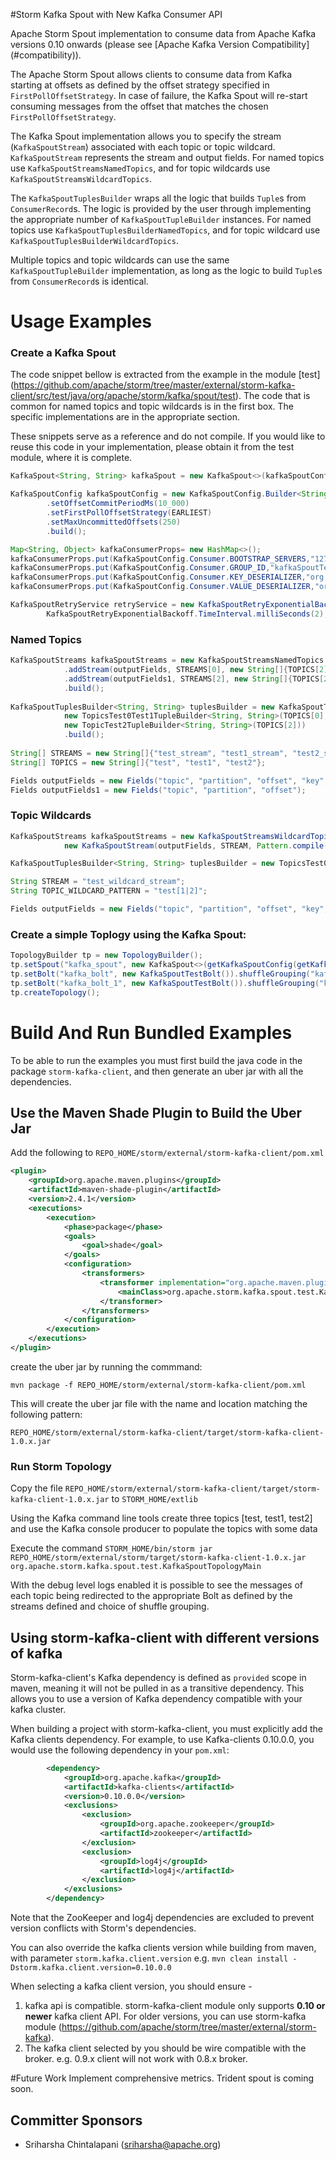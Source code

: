 #Storm Kafka Spout with New Kafka Consumer API

Apache Storm Spout implementation to consume data from Apache Kafka versions 0.10 onwards (please see [Apache Kafka Version Compatibility] (#compatibility)). 

The Apache Storm Spout allows clients to consume data from Kafka starting at offsets as defined by the offset strategy specified in `FirstPollOffsetStrategy`. 
In case of failure, the Kafka Spout will re-start consuming messages from the offset that matches the chosen `FirstPollOffsetStrategy`.

The Kafka Spout implementation allows you to specify the stream (`KafkaSpoutStream`) associated with each topic or topic wildcard. `KafkaSpoutStream` represents the stream and output fields. For named topics use `KafkaSpoutStreamsNamedTopics`, and for topic wildcards use `KafkaSpoutStreamsWildcardTopics`. 

The `KafkaSpoutTuplesBuilder` wraps all the logic that builds `Tuple`s from `ConsumerRecord`s. The logic is provided by the user through implementing the appropriate number of `KafkaSpoutTupleBuilder` instances. For named topics use `KafkaSpoutTuplesBuilderNamedTopics`, and for topic wildcard use `KafkaSpoutTuplesBuilderWildcardTopics`.

Multiple topics and topic wildcards can use the same `KafkaSpoutTupleBuilder` implementation, as long as the logic to build `Tuple`s from `ConsumerRecord`s is identical.


# Usage Examples

### Create a Kafka Spout

The code snippet bellow is extracted from the example in the module [test] (https://github.com/apache/storm/tree/master/external/storm-kafka-client/src/test/java/org/apache/storm/kafka/spout/test). The code that is common for named topics and topic wildcards is in the first box. The specific implementations are in the appropriate section. 

These snippets serve as a reference and do not compile. If you would like to reuse this code in your implementation, please obtain it from the test module, where it is complete.

```java
KafkaSpout<String, String> kafkaSpout = new KafkaSpout<>(kafkaSpoutConfig);

KafkaSpoutConfig kafkaSpoutConfig = new KafkaSpoutConfig.Builder<String, String>(kafkaConsumerProps, kafkaSpoutStreams, tuplesBuilder, retryService)
        .setOffsetCommitPeriodMs(10_000)
        .setFirstPollOffsetStrategy(EARLIEST)
        .setMaxUncommittedOffsets(250)
        .build();

Map<String, Object> kafkaConsumerProps= new HashMap<>();
kafkaConsumerProps.put(KafkaSpoutConfig.Consumer.BOOTSTRAP_SERVERS,"127.0.0.1:9092");
kafkaConsumerProps.put(KafkaSpoutConfig.Consumer.GROUP_ID,"kafkaSpoutTestGroup");
kafkaConsumerProps.put(KafkaSpoutConfig.Consumer.KEY_DESERIALIZER,"org.apache.kafka.common.serialization.StringDeserializer");
kafkaConsumerProps.put(KafkaSpoutConfig.Consumer.VALUE_DESERIALIZER,"org.apache.kafka.common.serialization.StringDeserializer");

KafkaSpoutRetryService retryService = new KafkaSpoutRetryExponentialBackoff(new KafkaSpoutRetryExponentialBackoff.TimeInterval(500, TimeUnit.MICROSECONDS),
        KafkaSpoutRetryExponentialBackoff.TimeInterval.milliSeconds(2), Integer.MAX_VALUE, KafkaSpoutRetryExponentialBackoff.TimeInterval.seconds(10));
```

### Named Topics
```java
KafkaSpoutStreams kafkaSpoutStreams = new KafkaSpoutStreamsNamedTopics.Builder(outputFields, STREAMS[0], new String[]{TOPICS[0], TOPICS[1]})
            .addStream(outputFields, STREAMS[0], new String[]{TOPICS[2]})  // contents of topic test2 sent to test_stream
            .addStream(outputFields1, STREAMS[2], new String[]{TOPICS[2]})  // contents of topic test2 sent to test2_stream
            .build();
            
KafkaSpoutTuplesBuilder<String, String> tuplesBuilder = new KafkaSpoutTuplesBuilderNamedTopics.Builder<>(
            new TopicsTest0Test1TupleBuilder<String, String>(TOPICS[0], TOPICS[1]),
            new TopicTest2TupleBuilder<String, String>(TOPICS[2]))
            .build();
            
String[] STREAMS = new String[]{"test_stream", "test1_stream", "test2_stream"};
String[] TOPICS = new String[]{"test", "test1", "test2"};

Fields outputFields = new Fields("topic", "partition", "offset", "key", "value");
Fields outputFields1 = new Fields("topic", "partition", "offset");
```

### Topic Wildcards
```java
KafkaSpoutStreams kafkaSpoutStreams = new KafkaSpoutStreamsWildcardTopics(
            new KafkaSpoutStream(outputFields, STREAM, Pattern.compile(TOPIC_WILDCARD_PATTERN)));

KafkaSpoutTuplesBuilder<String, String> tuplesBuilder = new TopicsTest0Test1TupleBuilder<>(TOPIC_WILDCARD_PATTERN);

String STREAM = "test_wildcard_stream";
String TOPIC_WILDCARD_PATTERN = "test[1|2]";

Fields outputFields = new Fields("topic", "partition", "offset", "key", "value");
```

### Create a simple Toplogy using the Kafka Spout:


```java
TopologyBuilder tp = new TopologyBuilder();
tp.setSpout("kafka_spout", new KafkaSpout<>(getKafkaSpoutConfig(getKafkaSpoutStreams())), 1);
tp.setBolt("kafka_bolt", new KafkaSpoutTestBolt()).shuffleGrouping("kafka_spout", STREAMS[0]);
tp.setBolt("kafka_bolt_1", new KafkaSpoutTestBolt()).shuffleGrouping("kafka_spout", STREAMS[2]);
tp.createTopology();
```

# Build And Run Bundled Examples  
To be able to run the examples you must first build the java code in the package `storm-kafka-client`, 
and then generate an uber jar with all the dependencies.

## Use the Maven Shade Plugin to Build the Uber Jar

Add the following to `REPO_HOME/storm/external/storm-kafka-client/pom.xml`
```xml
<plugin>
    <groupId>org.apache.maven.plugins</groupId>
    <artifactId>maven-shade-plugin</artifactId>
    <version>2.4.1</version>
    <executions>
        <execution>
            <phase>package</phase>
            <goals>
                <goal>shade</goal>
            </goals>
            <configuration>
                <transformers>
                    <transformer implementation="org.apache.maven.plugins.shade.resource.ManifestResourceTransformer">
                        <mainClass>org.apache.storm.kafka.spout.test.KafkaSpoutTopologyMain</mainClass>
                    </transformer>
                </transformers>
            </configuration>
        </execution>
    </executions>
</plugin>
```

create the uber jar by running the commmand:

`mvn package -f REPO_HOME/storm/external/storm-kafka-client/pom.xml`

This will create the uber jar file with the name and location matching the following pattern:
 
`REPO_HOME/storm/external/storm-kafka-client/target/storm-kafka-client-1.0.x.jar`

### Run Storm Topology

Copy the file `REPO_HOME/storm/external/storm-kafka-client/target/storm-kafka-client-1.0.x.jar` to `STORM_HOME/extlib`

Using the Kafka command line tools create three topics [test, test1, test2] and use the Kafka console producer to populate the topics with some data 

Execute the command `STORM_HOME/bin/storm jar REPO_HOME/storm/external/storm/target/storm-kafka-client-1.0.x.jar org.apache.storm.kafka.spout.test.KafkaSpoutTopologyMain`

With the debug level logs enabled it is possible to see the messages of each topic being redirected to the appropriate Bolt as defined 
by the streams defined and choice of shuffle grouping.   

## Using storm-kafka-client with different versions of kafka

Storm-kafka-client's Kafka dependency is defined as `provided` scope in maven, meaning it will not be pulled in
as a transitive dependency. This allows you to use a version of Kafka dependency compatible with your kafka cluster.

When building a project with storm-kafka-client, you must explicitly add the Kafka clients dependency. For example, to
use Kafka-clients 0.10.0.0, you would use the following dependency in your `pom.xml`:

```xml
        <dependency>
            <groupId>org.apache.kafka</groupId>
            <artifactId>kafka-clients</artifactId>
            <version>0.10.0.0</version>
            <exclusions>
                <exclusion>
                    <groupId>org.apache.zookeeper</groupId>
                    <artifactId>zookeeper</artifactId>
                </exclusion>
                <exclusion>
                    <groupId>log4j</groupId>
                    <artifactId>log4j</artifactId>
                </exclusion>
            </exclusions>
        </dependency>
```

Note that the ZooKeeper and log4j dependencies are excluded to prevent version conflicts with Storm's dependencies.

You can also override the kafka clients version while building from maven, with parameter `storm.kafka.client.version`
e.g. `mvn clean install -Dstorm.kafka.client.version=0.10.0.0`

When selecting a kafka client version, you should ensure - 
 1. kafka api is compatible. storm-kafka-client module only supports **0.10 or newer** kafka client API. For older versions,
 you can use storm-kafka module (https://github.com/apache/storm/tree/master/external/storm-kafka).  
 2. The kafka client selected by you should be wire compatible with the broker. e.g. 0.9.x client will not work with 
 0.8.x broker. 

#Future Work
 Implement comprehensive metrics. Trident spout is coming soon.

## Committer Sponsors
 * Sriharsha Chintalapani ([sriharsha@apache.org](mailto:sriharsha@apache.org))
